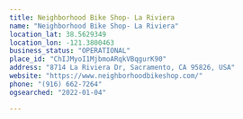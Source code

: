```yaml
---
title: Neighborhood Bike Shop- La Riviera
name: "Neighborhood Bike Shop- La Riviera"
location_lat: 38.5629349
location_lon: -121.3800463
business_status: "OPERATIONAL"
place_id: "ChIJMyoI1MjbmoARqkVBqgurK90"
address: "8714 La Riviera Dr, Sacramento, CA 95826, USA"
website: "https://www.neighborhoodbikeshop.com/"
phone: "(916) 662-7264"
ogsearched: "2022-01-04"

---
```

